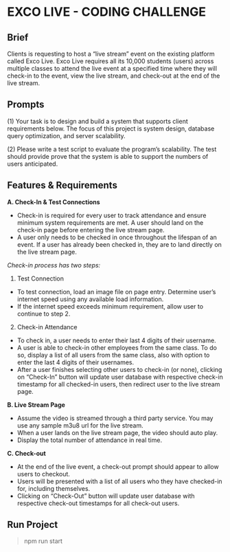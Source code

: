 # EXCO LIVE - CODING CHALLENGE

## Brief
Clients is requesting to host a “live stream” event on the existing platform called Exco Live. Exco Live requires all its 10,000 students (users) across multiple classes to attend the live event at a specified time where they will check-in to the event, view the live stream, and check-out at the end of the live stream. 

## Prompts
(1) Your task is to design and build a system that supports client requirements below. The focus of this project is system design, database query optimization, and server scalability.

(2) Please write a test script to evaluate the program’s scalability. The test should provide prove that the system is able to support the numbers of users anticipated.

## Features & Requirements
**A. Check-In & Test Connections**
* Check-in is required for every user to track attendance and ensure minimum system requirements are met. A user should land on the check-in page before entering the live stream page.
* A user only needs to be checked in once throughout the lifespan of an event. If a user has already been checked in, they are to land directly on the live stream page.

_Check-in process has two steps:_
1. Test Connection
  * To test connection, load an image file on page entry. Determine user’s internet speed using any available load information.
  * If the internet speed exceeds minimum requirement, allow user to continue to step 2.
2. Check-in Attendance
  * To check in, a user needs to enter their last 4 digits of their username.
  * A user is able to check-in other employees from the same class. To do so, display a list of all users from the same class, also with option to enter the last 4 digits of their usernames. 
  * After a user finishes selecting other users to check-in (or none), clicking on “Check-In” button will update user database with respective check-in timestamp for all checked-in users, then redirect user to the live stream page.

**B. Live Stream Page**
* Assume the video is streamed through a third party service. You may use any sample m3u8 url for the live stream.
* When a user lands on the live stream page, the video should auto play.
* Display the total number of attendance in real time.

**C. Check-out**
* At the end of the live event, a check-out prompt should appear to allow users to checkout.
* Users will be presented with a list of all users who they have checked-in for, including themselves.
* Clicking on “Check-Out” button will update user database with respective check-out timestamps for all check-out users. 

## Run Project
> npm run start